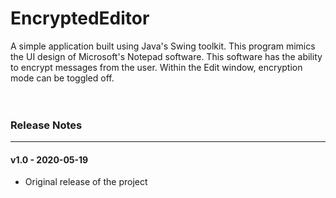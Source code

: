 # EncryptedEditor
A simple application built using Java's Swing toolkit.
This program mimics the UI design of Microsoft's Notepad software.
This software has the ability to encrypt messages from the user.
Within the Edit window, encryption mode can be toggled off.
<br/><br/><br/>

### Release Notes ###
---
#### v1.0 - 2020-05-19 ####
- Original release of the project
